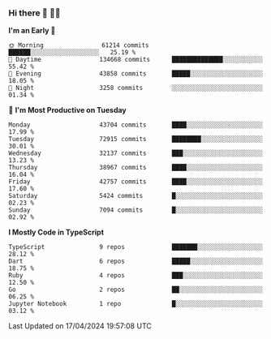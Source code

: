 ### Hi there 👋 🧑‍💻



<!--START_SECTION:waka-->
**I'm an Early 🐤** 

```text
🌞 Morning                61214 commits       ██████░░░░░░░░░░░░░░░░░░░   25.19 % 
🌆 Daytime                134668 commits      ██████████████░░░░░░░░░░░   55.42 % 
🌃 Evening                43858 commits       █████░░░░░░░░░░░░░░░░░░░░   18.05 % 
🌙 Night                  3258 commits        ░░░░░░░░░░░░░░░░░░░░░░░░░   01.34 % 
```
📅 **I'm Most Productive on Tuesday** 

```text
Monday                   43704 commits       ████░░░░░░░░░░░░░░░░░░░░░   17.99 % 
Tuesday                  72915 commits       ████████░░░░░░░░░░░░░░░░░   30.01 % 
Wednesday                32137 commits       ███░░░░░░░░░░░░░░░░░░░░░░   13.23 % 
Thursday                 38967 commits       ████░░░░░░░░░░░░░░░░░░░░░   16.04 % 
Friday                   42757 commits       ████░░░░░░░░░░░░░░░░░░░░░   17.60 % 
Saturday                 5424 commits        █░░░░░░░░░░░░░░░░░░░░░░░░   02.23 % 
Sunday                   7094 commits        █░░░░░░░░░░░░░░░░░░░░░░░░   02.92 % 
```


**I Mostly Code in TypeScript** 

```text
TypeScript               9 repos             ███████░░░░░░░░░░░░░░░░░░   28.12 % 
Dart                     6 repos             █████░░░░░░░░░░░░░░░░░░░░   18.75 % 
Ruby                     4 repos             ███░░░░░░░░░░░░░░░░░░░░░░   12.50 % 
Go                       2 repos             ██░░░░░░░░░░░░░░░░░░░░░░░   06.25 % 
Jupyter Notebook         1 repo              █░░░░░░░░░░░░░░░░░░░░░░░░   03.12 % 
```




 Last Updated on 17/04/2024 19:57:08 UTC
<!--END_SECTION:waka-->


